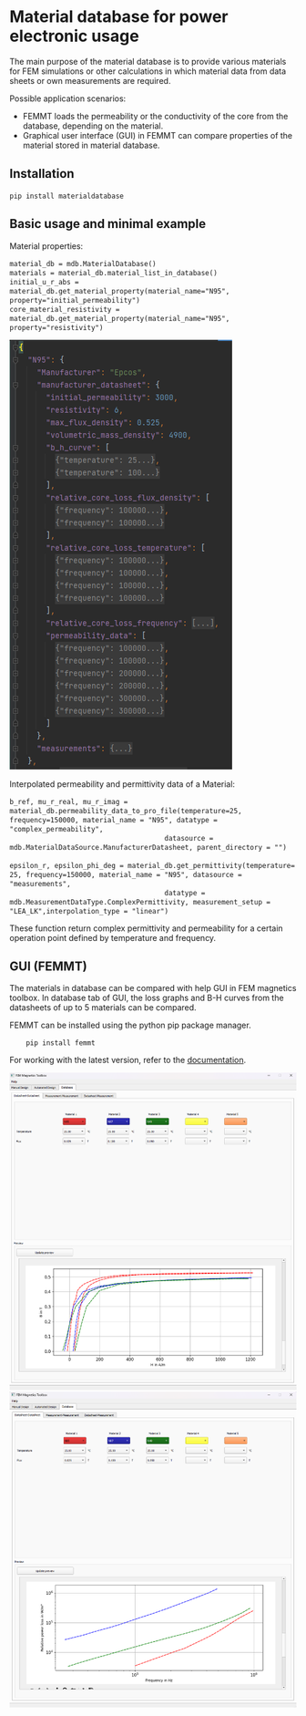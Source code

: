 # Material database for power electronic usage
The main purpose of the material database is to provide various materials for FEM simulations or other calculations in which material data from data sheets or own measurements are required. 

Possible application scenarios:
 - FEMMT loads the permeability or the conductivity of the core from the database, depending on the material.
 - Graphical user interface (GUI) in FEMMT can compare properties of the material stored in material database.
 
 
## Installation
```
pip install materialdatabase
```

## Basic usage and minimal example
Material properties:
```
material_db = mdb.MaterialDatabase()
materials = material_db.material_list_in_database()
initial_u_r_abs = material_db.get_material_property(material_name="N95", property="initial_permeability")
core_material_resistivity = material_db.get_material_property(material_name="N95", property="resistivity")
```
![image 1](/images/database_json.png)

Interpolated permeability and permittivity data of a Material:
```
b_ref, mu_r_real, mu_r_imag = material_db.permeability_data_to_pro_file(temperature=25, frequency=150000, material_name = "N95", datatype = "complex_permeability",
                                      datasource = mdb.MaterialDataSource.ManufacturerDatasheet, parent_directory = "")

epsilon_r, epsilon_phi_deg = material_db.get_permittivity(temperature= 25, frequency=150000, material_name = "N95", datasource = "measurements",
                                      datatype = mdb.MeasurementDataType.ComplexPermittivity, measurement_setup = "LEA_LK",interpolation_type = "linear")
```
These function return complex permittivity and permeability for a certain operation point defined by temperature and frequency.
## GUI (FEMMT)
The materials in database can be compared with help GUI in FEM magnetics toolbox. In database tab of GUI, the loss graphs and B-H curves from the datasheets of up to 5 materials can be compared.
 
FEMMT can be installed using the python pip package manager.

```
    pip install femmt
```
For working with the latest version, refer to the [documentation](https://upb-lea.github.io/FEM_Magnetics_Toolbox/main/intro.html).

![image 1](/images/gui_database.png)
![image 2](/images/gui_database_loss.png)